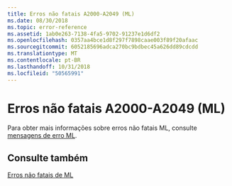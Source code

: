 ```yaml
---
title: Erros não fatais A2000-A2049 (ML)
ms.date: 08/30/2018
ms.topic: error-reference
ms.assetid: 1ab0e263-7138-4fa5-9702-91237e1d6df2
ms.openlocfilehash: 0357aa4bce1d8f297f7898caae003f89f20afaac
ms.sourcegitcommit: 6052185696adca270bc9bdbec45a626dd89cdcdd
ms.translationtype: MT
ms.contentlocale: pt-BR
ms.lasthandoff: 10/31/2018
ms.locfileid: "50565991"
---
```

# <a name="ml-nonfatal-errors-a2000-a2049"></a>Erros não fatais A2000-A2049 (ML)

Para obter mais informações sobre erros não fatais ML, consulte [mensagens de erro ML](../../assembler/masm/ml-error-messages.md).

## <a name="see-also"></a>Consulte também

[Erros não fatais de ML](../../assembler/masm/ml-nonfatal-errors.md)<br/>